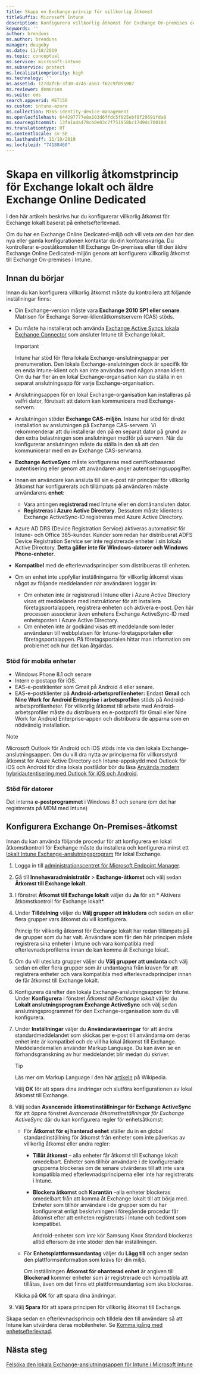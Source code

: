 ```yaml
---
title: Skapa en Exchange-princip för villkorlig åtkomst
titleSuffix: Microsoft Intune
description: Konfigurera villkorlig åtkomst för Exchange On-premises och den äldre Exchange Online Dedicated i Intune.
keywords: ''
author: brenduns
ms.author: brenduns
manager: dougeby
ms.date: 11/18/2019
ms.topic: conceptual
ms.service: microsoft-intune
ms.subservice: protect
ms.localizationpriority: high
ms.technology: ''
ms.assetid: 127dafcb-3f30-4745-a561-f62c9f095907
ms.reviewer: demerson
ms.suite: ems
search.appverid: MET150
ms.custom: intune-azure
ms.collection: M365-identity-device-management
ms.openlocfilehash: 644297777e8a103d6ffdc5f025ebf8f29591fda8
ms.sourcegitcommit: 13fa1a4a478cb0e03c7f751958bc17d9dc70010d
ms.translationtype: HT
ms.contentlocale: sv-SE
ms.lasthandoff: 11/19/2019
ms.locfileid: "74188460"
---
```

# <a name="create-a-conditional-access-policy-for-exchange-on-premises-and-legacy-exchange-online-dedicated"></a>Skapa en villkorlig åtkomstprincip för Exchange lokalt och äldre Exchange Online Dedicated

I den här artikeln beskrivs hur du konfigurerar villkorlig åtkomst för Exchange lokalt baserat på enhetsefterlevnad.

Om du har en Exchange Online Dedicated-miljö och vill veta om den har den nya eller gamla konfigurationen kontaktar du din kontoansvariga. Du kontrollerar e-poståtkomsten till Exchange On-premises eller till den äldre Exchange Online Dedicated-miljön genom att konfigurera villkorlig åtkomst till Exchange On-premises i Intune.

## <a name="before-you-begin"></a>Innan du börjar

Innan du kan konfigurera villkorlig åtkomst måste du kontrollera att följande inställningar finns:

- Din Exchange-version måste vara **Exchange 2010 SP1 eller senare**. Matrisen för Exchange Server-klientåtkomstservern (CAS) stöds.

- Du måste ha installerat och använda [Exchange Active Syncs lokala Exchange Connector](exchange-connector-install.md) som ansluter Intune till Exchange lokalt.

    >[!IMPORTANT]  
    >Intune har stöd för flera lokala Exchange-anslutningsappar per prenumeration.  Den lokala Exchange-anslutningen dock är specifik för en enda Intune-klient och kan inte användas med någon annan klient.  Om du har fler än en lokal Exchange-organisation kan du ställa in en separat anslutningsapp för varje Exchange-organisation.

- Anslutningsappen för en lokal Exchange-organisation kan installeras på valfri dator, förutsatt att datorn kan kommunicera med Exchange-servern.

- Anslutningen stöder **Exchange CAS-miljön**. Intune har stöd för direkt installation av anslutningen på Exchange CAS-servern. Vi rekommenderar att du installerar den på en separat dator på grund av den extra belastningen som anslutningen medför på servern. När du konfigurerar anslutningen måste du ställa in den så att den kommunicerar med en av Exchange CAS-servrarna.

- **Exchange ActiveSync** måste konfigureras med certifikatbaserad autentisering eller genom att användaren anger autentiseringsuppgifter.

- Innan en användare kan ansluta till sin e-post när principer för villkorlig åtkomst har konfigurerats och tillämpats på användaren måste användarens **enhet**:
  - Vara antingen **registrerad** med Intune eller en domänansluten dator.
  - **Registreras i Azure Active Directory**. Dessutom måste klientens Exchange ActiveSync-ID registreras med Azure Active Directory.

- Azure AD DRS (Device Registration Service) aktiveras automatiskt för Intune- och Office 365-kunder. Kunder som redan har distribuerat ADFS Device Registration Service ser inte registrerade enheter i sin lokala Active Directory. **Detta gäller inte för Windows-datorer och Windows Phone-enheter**.

- **Kompatibel** med de efterlevnadsprinciper som distribueras till enheten.

- Om en enhet inte uppfyller inställningarna för villkorlig åtkomst visas något av följande meddelanden när användaren loggar in:
  - Om enheten inte är registrerad i Intune eller i Azure Active Directory visas ett meddelande med instruktioner för att installera företagsportalappen, registrera enheten och aktivera e-post. Den här processen associerar även enhetens Exchange ActiveSync-ID med enhetsposten i Azure Active Directory.
  - Om enheten inte är godkänd visas ett meddelande som leder användaren till webbplatsen för Intune-företagsportalen eller företagsportalappen. På företagsportalen hittar man information om problemet och hur det kan åtgärdas.

### <a name="support-for-mobile-devices"></a>Stöd för mobila enheter

- Windows Phone 8.1 och senare
- Intern e-postapp för iOS.
- EAS-e-postklienter som Gmail på Android 4 eller senare.
- EAS-e-postklienter på **Android-arbetsprofilenheter:** Endast **Gmail** och **Nine Work for Android Enterprise** i **arbetsprofilen** stöds på Android-arbetsprofilenheter. För villkorlig åtkomst till arbete med Android-arbetsprofiler måste du distribuera en e-postprofil för Gmail eller Nine Work for Android Enterprise-appen och distribuera de apparna som en nödvändig installation.

> [!NOTE]
> Microsoft Outlook för Android och iOS stöds inte via den lokala Exchange-anslutningsappen. Om du vill dra nytta av principerna för villkorsstyrd åtkomst för Azure Active Directory och Intune-appskydd med Outlook för iOS och Android för dina lokala postlådor bör du läsa [Använda modern hybridautentisering med Outlook för iOS och Android](https://docs.microsoft.com/Exchange/clients/outlook-for-ios-and-android/use-hybrid-modern-auth).

### <a name="support-for-pcs"></a>Stöd för datorer

Det interna **e-postprogrammet** i Windows 8.1 och senare (om det har registrerats på MDM med Intune)

## <a name="configure-exchange-on-premises-access"></a>Konfigurera Exchange On-Premises-åtkomst

Innan du kan använda följande procedur för att konfigurera en lokal åtkomstkontroll för Exchange måste du installera och konfigurera minst ett [lokalt Intune Exchange-anslutningsprogram](exchange-connector-install.md) för lokal Exchange.

1. Logga in till [administrationscentret för Microsoft Endpoint Manager](https://go.microsoft.com/fwlink/?linkid=2109431).

2. Gå till **Innehavaradministratör** > **Exchange-åtkomst** och välj sedan **Åtkomst till Exchange lokalt**.

3. I fönstret **Åtkomst till Exchange lokalt** väljer du **Ja** för att *	Aktivera åtkomstkontroll för Exchange lokalt*.

4. Under **Tilldelning** väljer du **Välj grupper att inkludera** och sedan en eller flera grupper vars åtkomst du vill konfigurera.

   Princip för villkorlig åtkomst för Exchange lokalt har redan tillämpats på de grupper som du har valt. Användare som får den här principen måste registrera sina enheter i Intune och vara kompatibla med efterlevnadsprofilerna innan de kan komma åt Exchange lokalt.

5. Om du vill utesluta grupper väljer du **Välj grupper att undanta** och välj sedan en eller flera grupper som är undantagna från kraven för att registrera enheter och vara kompatibla med efterlevnadsprinciper innan de får åtkomst till Exchange lokalt. 

6. Konfigurera därefter den lokala Exchange-anslutningsappen för Intune.  Under **Konfigurera** i fönstret *Åtkomst till Exchange lokalt* väljer du **Lokalt anslutningsprogram Exchange ActiveSync** och välj sedan anslutningsprogrammet för den Exchange-organisation som du vill konfigurera.

7. Under **Inställningar** väljer du **Användaraviseringar** för att ändra standardmeddelandet som skickas per e-post till användarna om deras enhet inte är kompatibel och de vill ha lokal åtkomst till Exchange. Meddelandemallen använder Markup Language.  Du kan även se en förhandsgranskning av hur meddelandet blir medan du skriver.
   > [!TIP]
   > Läs mer om Markup Language i den här [artikeln](https://en.wikipedia.org/wiki/Markup_language) på Wikipedia.
 
   Välj **OK** för att spara dina ändringar och slutföra konfigurationen av lokal åtkomst till Exchange.

8. Välj sedan **Avancerade åtkomstinställningar för Exchange ActiveSync** för att öppna fönstret *Avancerade åtkomstinställningar för Exchange ActiveSync* där du kan konfigurera regler för enhetsåtkomst:  

   - För **Åtkomst för ej hanterad enhet** ställer du in en global standardinställning för åtkomst från enheter som inte påverkas av villkorlig åtkomst eller andra regler:

     - **Tillåt åtkomst** – alla enheter får åtkomst till Exchange lokalt omedelbart. Enheter som tillhör användare i de konfigurerade grupperna blockeras om de senare utvärderas till att inte vara kompatibla med efterlevnadsprinciperna eller inte har registrerats i Intune.

     - **Blockera åtkomst** och **Karantän** –alla enheter blockeras omedelbart från att komma åt Exchange lokalt till att börja med. Enheter som tillhör användare i de grupper som du har konfigurerat enligt beskrivningen i föregående procedur får åtkomst efter att enheten registrerats i Intune och bedömt som kompatibel. 

       Android-enheter som *inte* kör Samsung Knox Standard blockeras alltid eftersom de inte stöder den här inställningen.

   -  För **Enhetsplattformsundantag** väljer du **Lägg till** och anger sedan den plattformsinformation som krävs för din miljö. 
   
      Om inställningen **Åtkomst för ohanterad enhet** är angiven till **Blockerad** kommer enheter som är registrerade och kompatibla att tillåtas, även om det finns ett plattformsundantag som ska blockeras.  
   
   Klicka på **OK** för att spara dina ändringar.

9. Välj **Spara** för att spara principen för villkorlig åtkomst till Exchange.

Skapa sedan en efterlevnadsprincip och tilldela den till användare så att Intune kan utvärdera deras mobilenheter. Se [Komma igång med enhetsefterlevnad](device-compliance-get-started.md).

## <a name="next-steps"></a>Nästa steg

[Felsöka den lokala Exchange-anslutningsappen för Intune i Microsoft Intune](https://support.microsoft.com/help/4471887)
